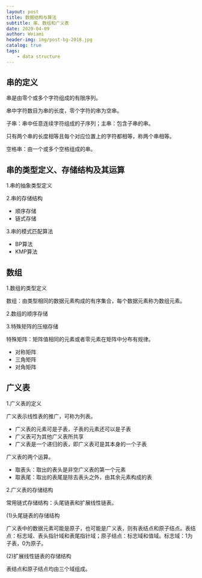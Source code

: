 ```yaml
---
layout: post
title: 数据结构与算法
subtitle: 串、数组和广义表
date: 2020-04-09
author: Weiami
header-img: img/post-bg-2018.jpg
catalog: true
tags:
    - data structure
---
```


## 串的定义

串是由零个或多个字符组成的有限序列。

串中字符数目为串的长度，零个字符的串为空串。

子串：串中任意连续字符组成的子序列；主串：包含子串的串。

只有两个串的长度相等且每个对应位置上的字符都相等，称两个串相等。

空格串：由一个或多个空格组成的串。

## 串的类型定义、存储结构及其运算

1.串的抽象类型定义

2.串的存储结构

* 顺序存储
* 链式存储

3.串的模式匹配算法

* BP算法
* KMP算法

## 数组

1.数组的类型定义

数组：由类型相同的数据元素构成的有序集合，每个数据元素称为数组元素。

2.数组的顺序存储

3.特殊矩阵的压缩存储

特殊矩阵：矩阵值相同的元素或者零元素在矩阵中分布有规律。

* 对称矩阵
* 三角矩阵
* 对角矩阵

## 广义表

1.广义表的定义

广义表示线性表的推广，可称为列表。

* 广义表的元素可是子表，子表的元素还可以是子表
* 广义表可为其他广义表所共享
* 广义表是一个递归的表，即广义表可是其本身的一个子表

广义表的两个运算。

* 取表头：取出的表头是非空广义表的第一个元素
* 取表尾：取出的表尾是除去表头之外，由其余元素构成的表

2.广义表的存储结构

常用链式存储结构：头尾链表和扩展线性链表。

(1)头尾链表的存储结构

广义表中的数据元素可能是原子，也可能是广义表，则有表结点和原子结点。表结点：标志域、表头指针域和表尾指针域；原子结点：标志域和值域。标志域：1为子表，0为原子。

(2)扩展线性链表的存储结构

表结点和原子结点均由三个域组成。
